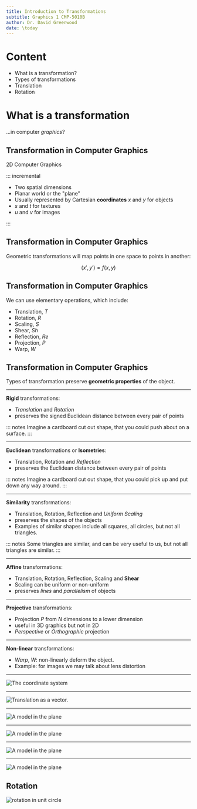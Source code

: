 ```yaml
---
title: Introduction to Transformations
subtitle: Graphics 1 CMP-5010B
author: Dr. David Greenwood
date: \today
---
```


# Content

- What is a transformation?
- Types of transformations
- Translation
- Rotation

# What is a transformation

...in computer _graphics_?

## Transformation in Computer Graphics

2D Computer Graphics

::: incremental

- Two spatial dimensions
- Planar world or the "plane"
- Usually represented by Cartesian **coordinates** $x$ and $y$ for objects
- $s$ and $t$ for textures
- $u$ and $v$ for images

:::

## Transformation in Computer Graphics

Geometric transformations will map points in one space to points in another:

$$(x',y') = f(x,y)$$

## Transformation in Computer Graphics

We can use elementary operations, which include:

- Translation, $T$
- Rotation, $R$
- Scaling, $S$
- Shear, $Sh$
- Reflection, $Re$
- Projection, $P$
- Warp, $W$

## Transformation in Computer Graphics

Types of transformation preserve **geometric properties** of the object.

---

**Rigid** transformations:

- _Translation_ and _Rotation_
- preserves the signed Euclidean distance between every pair of points

::: notes
Imagine a cardboard cut out shape, that you could push about on a surface.
:::

---

**Euclidean** transformations or **Isometries**:

- Translation, Rotation and _Reflection_
- preserves the Euclidean distance between every pair of points

::: notes
Imagine a cardboard cut out shape, that you could pick up and put down any way around.
:::

---

**Similarity** transformations:

- Translation, Rotation, Reflection and _Uniform Scaling_
- preserves the shapes of the objects
- Examples of similar shapes include all squares, all circles, but not all triangles.

::: notes
Some triangles are similar, and can be very useful to us, but not all triangles are similar.
:::

---

**Affine** transformations:

- Translation, Rotation, Reflection, Scaling and **Shear**
- Scaling can be uniform or non-uniform
- preserves _lines_ and _parallelism_ of objects

---

**Projective** transformations:

- Projection $P$ from $N$ dimensions to a lower dimension
- useful in 3D graphics but not in 2D
- _Perspective_ or _Orthographic_ projection

---

**Non-linear** transformations:

- _Warp_, $W$: non-linearly deform the object.
- Example: for images we may talk about lens distortion

---

![The coordinate system](assets/png/coordinates_2D.png)

---

![Translation as a vector.](assets/png/triangle_01_translate_00.png)

---

![A model in the plane](assets/png/triangle_01_translate_01.png)

---

![A model in the plane](assets/png/triangle_01_translate_02.png)

---

![A model in the plane](assets/png/triangle_01_translate_03.png)

---

![A model in the plane](assets/png/triangle_01_translate_04.png)

## Rotation

![rotation in unit circle](assets/png/unit_circle.png)
